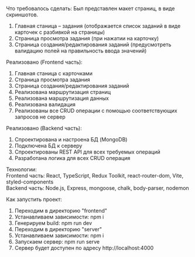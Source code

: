 Что требовалось сделать:
Был представлен макет страниц, в виде скриншотов.
1) Главная станица – задания (отображается список заданий в виде карточек с разбивкой на страницы)
2) Страница просмотра задания (при нажатии на карточку)
3) Страница создания/редактирования заданий (предусмотреть валидацию полей на правильность ввода значений)


Реализовано (Frontend часть):
1) Главная станица с карточками
2) Страница просмотра задания
3) Страница создания/редактирования заданий
4) Реализована маршрутизация страниц
5) Реализована маршрутизация данных
6) Реализована валидация
7) Реализованы все CRUD операции с помощью соответствующих запросов не сервер

Реализовано (Backend часть):
1) Спроектирована и настроена БД (MongoDB)
2) Подключена БД к серверу
3) Спроектированы REST API для всех требуемых операций
4) Разработана логика для всех CRUD операция
   
Технологии:<br/>
  Frontend часть: React, TypeScript, Redux Toolkit, react-router-dom, Vite, styled-components <br/>
  Backend часть: Node.js, Express, mongoose, chalk, body-parser, nodemon

Как запустить проект: <br />
1) Переходим в директорию "frontend"
2) Устанавливаем зависимости: npm i
3) Генерируем build: npm run dev
4) Переходим в директорию "server"
5) Устанавливаем зависимости: npm i
6) Запускаем сервер: npm run serve
7) Сервер будет доступен по адресу http://localhost:4000
 
  
